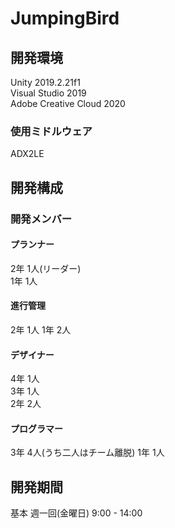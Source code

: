 # JumpingBird

## 開発環境

Unity 2019.2.21f1  
Visual Studio 2019  
Adobe Creative Cloud 2020  

### 使用ミドルウェア
ADX2LE  

## 開発構成
### 開発メンバー
#### プランナー
2年 1人(リーダー)  
1年 1人  
#### 進行管理
2年 1人
1年 2人
#### デザイナー
4年 1人  
3年 1人  
2年 2人
#### プログラマー
3年 4人(うち二人はチーム離脱)
1年 1人

## 開発期間
基本 週一回(金曜日) 9:00 - 14:00
